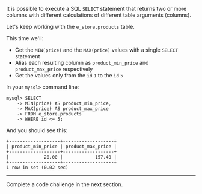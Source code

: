 It is possible to execute a SQL `SELECT` statement that returns two or more columns with different calculations of different table arguments (columns). 

Let's keep working with the `e_store.products` table. 

This time we'll:

- Get the `MIN(price)` and the `MAX(price)` values with a single `SELECT` statement
- Alias each resulting column as `product_min_price` and `product_max_price` respectively
- Get the values only from the `id` `1` to the `id` `5`

In your `mysql>` command line: 

```
mysql> SELECT 
    -> MIN(price) AS product_min_price,
    -> MAX(price) AS product_max_price
    -> FROM e_store.products
    -> WHERE id <= 5;
```

And you should see this:

```
+-------------------+-------------------+
| product_min_price | product_max_price |
+-------------------+-------------------+
|             20.00 |            157.40 |
+-------------------+-------------------+
1 row in set (0.02 sec)
```

---
Complete a code challenge in the next section.